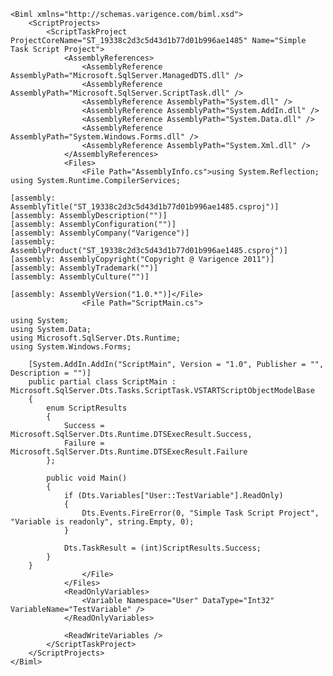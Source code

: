 	<Biml xmlns="http://schemas.varigence.com/biml.xsd">	    <ScriptProjects>	        <ScriptTaskProject ProjectCoreName="ST_19338c2d3c5d43d1b77d01b996ae1485" Name="Simple Task Script Project">				<AssemblyReferences>					<AssemblyReference AssemblyPath="Microsoft.SqlServer.ManagedDTS.dll" />					<AssemblyReference AssemblyPath="Microsoft.SqlServer.ScriptTask.dll" />					<AssemblyReference AssemblyPath="System.dll" />					<AssemblyReference AssemblyPath="System.AddIn.dll" />					<AssemblyReference AssemblyPath="System.Data.dll" />					<AssemblyReference AssemblyPath="System.Windows.Forms.dll" />					<AssemblyReference AssemblyPath="System.Xml.dll" />				</AssemblyReferences>				<Files>					<File Path="AssemblyInfo.cs">using System.Reflection;	using System.Runtime.CompilerServices;		[assembly: AssemblyTitle("ST_19338c2d3c5d43d1b77d01b996ae1485.csproj")]	[assembly: AssemblyDescription("")]	[assembly: AssemblyConfiguration("")]	[assembly: AssemblyCompany("Varigence")]	[assembly: AssemblyProduct("ST_19338c2d3c5d43d1b77d01b996ae1485.csproj")]	[assembly: AssemblyCopyright("Copyright @ Varigence 2011")]	[assembly: AssemblyTrademark("")]	[assembly: AssemblyCulture("")]		[assembly: AssemblyVersion("1.0.*")]</File>					<File Path="ScriptMain.cs">		using System;	using System.Data;	using Microsoft.SqlServer.Dts.Runtime;	using System.Windows.Forms;		    [System.AddIn.AddIn("ScriptMain", Version = "1.0", Publisher = "", Description = "")]	    public partial class ScriptMain : Microsoft.SqlServer.Dts.Tasks.ScriptTask.VSTARTScriptObjectModelBase	    {	        enum ScriptResults	        {	            Success = Microsoft.SqlServer.Dts.Runtime.DTSExecResult.Success,	            Failure = Microsoft.SqlServer.Dts.Runtime.DTSExecResult.Failure	        };		        public void Main()	        {				if (Dts.Variables["User::TestVariable"].ReadOnly)				{					Dts.Events.FireError(0, "Simple Task Script Project", "Variable is readonly", string.Empty, 0);				}					            Dts.TaskResult = (int)ScriptResults.Success;	        }	    }					</File>				</Files>				<ReadOnlyVariables>					<Variable Namespace="User" DataType="Int32" VariableName="TestVariable" />				</ReadOnlyVariables>								<ReadWriteVariables />			</ScriptTaskProject>	    </ScriptProjects>	</Biml>
